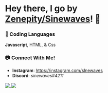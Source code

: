 # Hey there, I go by [Zenepity/Sinewaves](https://instagram.com/slnewaves/)! 👋
### 🌈 Coding Languages
**Javascript**, HTML, & Css 

### 📷 Connect With Me!
- **Instagram**: https://instagram.com/slnewaves
- **Discord**: *sinewaves#4211* 

<a href="#">
  <img align="center" src="https://github-readme-stats.vercel.app/api?username=zenepity&count_private=true&show_icons=true&theme=chartreuse-dark" />
</a>
<a href="#">
  <img align="center" src="https://github-readme-stats.vercel.app/api/top-langs/?username=zenepity&theme=chartreuse-dark&layout=compact" />
</a>
